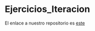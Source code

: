 # Ejercicios_Iteracion

El enlace a nuestro repositorio es [este](https://github.com/Xavitheforce/Ejercicios_Iteracion)
